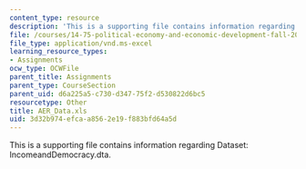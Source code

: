 ```yaml
---
content_type: resource
description: 'This is a supporting file contains information regarding Dataset: IncomeandDemocracy.dta.'
file: /courses/14-75-political-economy-and-economic-development-fall-2012/3d32b974efcaa8562e19f883bfd64a5d_AER_Data.xls
file_type: application/vnd.ms-excel
learning_resource_types:
- Assignments
ocw_type: OCWFile
parent_title: Assignments
parent_type: CourseSection
parent_uid: d6a225a5-c730-d347-75f2-d530822d6bc5
resourcetype: Other
title: AER_Data.xls
uid: 3d32b974-efca-a856-2e19-f883bfd64a5d
---
```

This is a supporting file contains information regarding Dataset: IncomeandDemocracy.dta.

